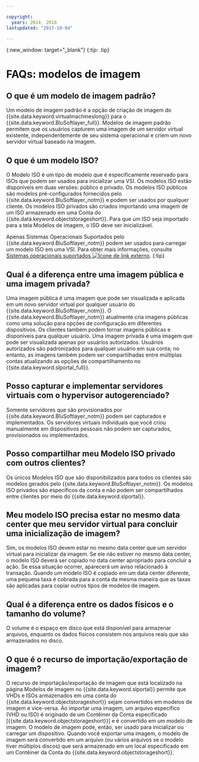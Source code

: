 ```yaml
---

copyright:
  years: 2014, 2018
lastupdated: "2017-10-04"

---
```



{:new_window: target="_blank"}
{:tip: .tip}

# FAQs: modelos de imagem

## O que é um modelo de imagem padrão?

Um modelo de imagem padrão é a opção de criação de imagem do {{site.data.keyword.virtualmachineslong}} para o {{site.data.keyword.BluSoftlayer_full}}.
Modelos de imagem padrão permitem que os usuários capturem uma imagem de um servidor virtual existente, independentemente de seu sistema operacional e criem
um novo servidor virtual baseado na imagem.

## O que é um modelo ISO?

O Modelo ISO é um tipo de modelo que é especificamente reservado para ISOs que podem ser usados para inicializar uma VSI. Os modelos ISO estão disponíveis em duas versões: público e privado. Os modelos ISO públicos são modelos pré-configurados fornecidos pelo {{site.data.keyword.BluSoftlayer_notm}} e podem ser usados por qualquer cliente. Os modelos ISO privados são criados importando uma imagem de um ISO armazenado em uma Conta do {{site.data.keyword.objectstorageshort}}. Para que um ISO seja importado para a tela Modelos de imagem, o ISO deve ser inicializável.

Apenas Sistemas Operacionais Suportados pelo {{site.data.keyword.BluSoftlayer_notm}} podem ser usados para carregar um modelo ISO em uma VSI. Para obter mais informações, consulte [Sistemas operacionais suportados ![Ícone de link externo](../../icons/launch-glyph.svg "Ícone de link externo")](http://www.softlayer.com/services/software/).
{:tip}

## Qual é a diferença entre uma imagem pública e uma imagem privada?

Uma imagem pública é uma imagem que pode ser visualizada e aplicada em um novo servidor virtual por qualquer usuário do {{site.data.keyword.BluSoftlayer_notm}}. O {{site.data.keyword.BluSoftlayer_notm}}
atualmente cria imagens públicas como uma solução para opções de configuração em diferentes dispositivos. Os clientes também podem tornar imagens públicas e disponíveis para qualquer usuário. Uma imagem privada é uma imagem que pode ser
visualizada apenas por usuários autorizados. Usuários autorizados são padronizados para qualquer usuário em sua conta; no entanto, as imagens também podem ser compartilhadas entre múltiplas
contas atualizando as opções de compartilhamento no {{site.data.keyword.slportal_full}}.

## Posso capturar e implementar servidores virtuais com o hypervisor autogerenciado?

Somente servidores que são provisionados por {{site.data.keyword.BluSoftlayer_notm}} podem ser capturados e implementados. Os servidores virtuais individuais que você criou manualmente em dispositivos pessoais não podem ser capturados, provisionados ou implementados.

## Posso compartilhar meu Modelo ISO privado com outros clientes?

Os únicos Modelos ISO que são disponibilizados para todos os clientes são modelos gerados pelo {{site.data.keyword.BluSoftlayer_notm}}. Os modelos ISO privados são específicos da conta e não podem ser compartilhados entre clientes por meio do {{site.data.keyword.slportal}}.

## Meu modelo ISO precisa estar no mesmo data center que meu servidor virtual para concluir uma inicialização de imagem?

Sim, os modelos ISO devem estar no mesmo data center que um servidor virtual para inicializar da imagem. Se ele não estiver no mesmo data center,
o modelo ISO deverá ser copiado no data center apropriado para concluir a ação. Se essa situação ocorrer, aparecerá
um aviso relacionado à transação. Quando um modelo ISO é copiado em um data center diferente, uma pequena taxa é cobrada para a conta da
mesma maneira que as taxas são aplicadas para copiar outros tipos de modelos de imagem.

## Qual é a diferença entre os dados físicos e o tamanho do volume?

O volume é o espaço em disco que está disponível para armazenar arquivos, enquanto os dados físicos consistem nos arquivos reais que são armazenados no disco.

## O que é o recurso de importação/exportação de imagem?

O recurso de importação/exportação de imagem que está localizado na página Modelos de imagem no {{site.data.keyword.slportal}} permite que VHDs e ISOs armazenados em uma conta do {{site.data.keyword.objectstorageshort}} sejam convertidos em modelos de imagem e vice-versa. Ao importar uma imagem, um arquivo específico (VHD ou ISO) é originado de um Contêiner da Conta especificado [{{site.data.keyword.objectstorageshort}}] e é convertido em um modelo de imagem. O modelo de imagem pode, então, ser usado para inicializar ou carregar um dispositivo. Quando você exportar uma imagem, o modelo de imagem será convertido em um arquivo (ou vários arquivos se o modelo tiver múltiplos discos) que será armazenado em um local especificado em um Contêiner da Conta do {{site.data.keyword.objectstorageshort}}. 


